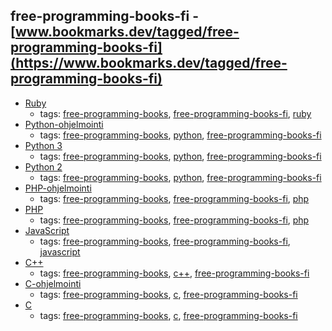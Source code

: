 free-programming-books-fi - [www.bookmarks.dev/tagged/free-programming-books-fi](https://www.bookmarks.dev/tagged/free-programming-books-fi)
---
* [Ruby](https://fi.wikibooks.org/wiki/Ruby)
    * tags: [free-programming-books](../tags/free-programming-books.md), [free-programming-books-fi](../tags/free-programming-books-fi.md), [ruby](../tags/ruby.md)
* [Python-ohjelmointi](http://www.ohjelmointiputka.net/oppaat/opas.php?tunnus=python3_01)
    * tags: [free-programming-books](../tags/free-programming-books.md), [python](../tags/python.md), [free-programming-books-fi](../tags/free-programming-books-fi.md)
* [Python 3](https://fi.wikibooks.org/wiki/Python_3)
    * tags: [free-programming-books](../tags/free-programming-books.md), [python](../tags/python.md), [free-programming-books-fi](../tags/free-programming-books-fi.md)
* [Python 2](https://fi.wikibooks.org/wiki/Python_2)
    * tags: [free-programming-books](../tags/free-programming-books.md), [python](../tags/python.md), [free-programming-books-fi](../tags/free-programming-books-fi.md)
* [PHP-ohjelmointi](http://www.ohjelmointiputka.net/oppaat/opas.php?tunnus=php_01)
    * tags: [free-programming-books](../tags/free-programming-books.md), [free-programming-books-fi](../tags/free-programming-books-fi.md), [php](../tags/php.md)
* [PHP](https://fi.wikibooks.org/wiki/PHP)
    * tags: [free-programming-books](../tags/free-programming-books.md), [free-programming-books-fi](../tags/free-programming-books-fi.md), [php](../tags/php.md)
* [JavaScript](https://fi.wikibooks.org/wiki/JavaScript)
    * tags: [free-programming-books](../tags/free-programming-books.md), [free-programming-books-fi](../tags/free-programming-books-fi.md), [javascript](../tags/javascript.md)
* [C++](https://fi.wikibooks.org/wiki/C%2B%2B)
    * tags: [free-programming-books](../tags/free-programming-books.md), [c++](../tags/c++.md), [free-programming-books-fi](../tags/free-programming-books-fi.md)
* [C-ohjelmointi](http://www.ohjelmointiputka.net/oppaat/opas.php?tunnus=c_esittaja)
    * tags: [free-programming-books](../tags/free-programming-books.md), [c](../tags/c.md), [free-programming-books-fi](../tags/free-programming-books-fi.md)
* [C](https://fi.wikibooks.org/wiki/C)
    * tags: [free-programming-books](../tags/free-programming-books.md), [c](../tags/c.md), [free-programming-books-fi](../tags/free-programming-books-fi.md)
